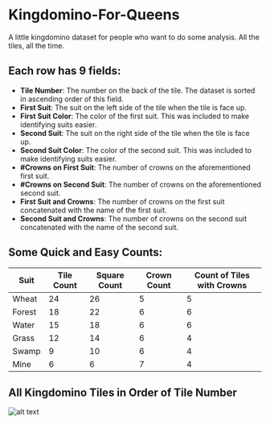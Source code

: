 # Kingdomino-For-Queens
A little kingdomino dataset for people who want to do some analysis. All the tiles, all the time.

Each row has 9 fields: 
-------
+ **Tile Number**: The number on the back of the tile. The dataset is sorted in ascending order of this field.
+ **First Suit**: The suit on the left side of the tile when the tile is face up.
+ **First Suit Color**: The color of the first suit. This was included to make identifying suits easier.
+ **Second Suit**: The suit on the right side of the tile when the tile is face up.
+ **Second Suit Color**: The color of the second suit. This was included to make identifying suits easier.
+ **#Crowns on First Suit**: The number of crowns on the aforementioned first suit.
+ **#Crowns on Second Suit**: The number of crowns on the aforementioned second suit.
+ **First Suit and Crowns**: The number of crowns on the first suit concatenated with the name of the first suit.
+ **Second Suit and Crowns**: The number of crowns on the second suit concatenated with the name of the second suit.

Some Quick and Easy Counts:
------
| Suit   | Tile Count | Square Count | Crown Count | Count of Tiles with Crowns |
|--------|------------|--------------|-------------|----------------------------|
| Wheat  | 24         | 26           | 5           | 5                          |
| Forest | 18         | 22           | 6           | 6                          |
| Water  | 15         | 18           | 6           | 6                          |
| Grass  | 12         | 14           | 6           | 4                          |
| Swamp  | 9          | 10           | 6           | 4                          |
| Mine   | 6          | 6            | 7           | 4                          |


All Kingdomino Tiles in Order of Tile Number
------
 ![alt text](https://raw.githubusercontent.com/rupaulsdatarace/kingdomino-for-queens/master/kingdominoinordershifted.jpg)
